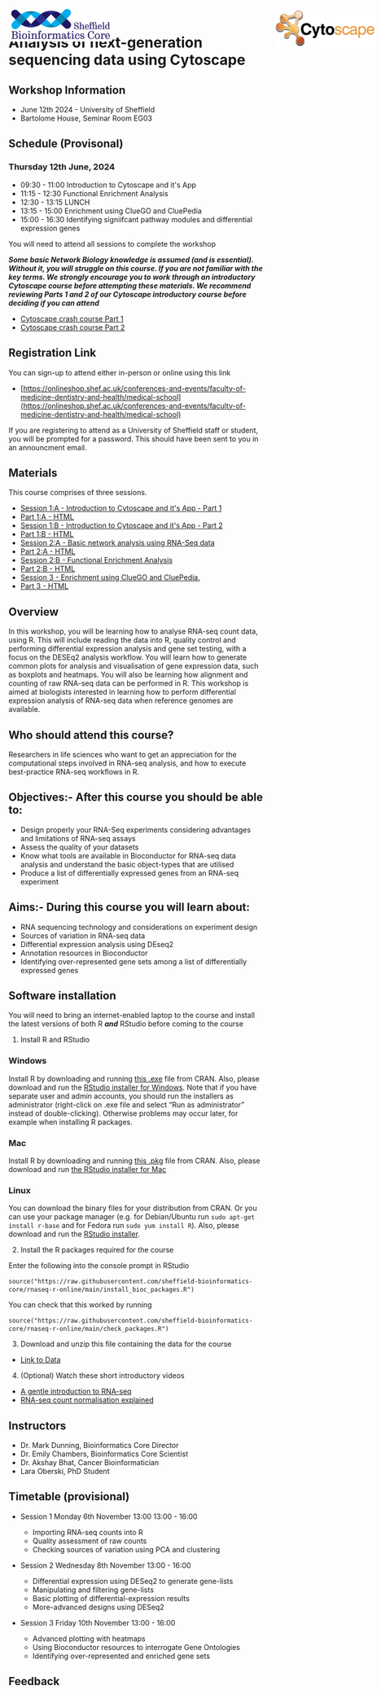 # Analysis of next-generation sequencing data using **Cytoscape**



<img src="images/Cytoscape-Logo.png" style="position:absolute;top:40px;right:10px;" width="200" />

<img src="images/logo-sm.png" style="position:absolute;top:40px;center:10px;" width="200" />

## Workshop Information
- June 12th 2024 - University of Sheffield
- Bartolome House, Seminar Room EG03

## Schedule (Provisonal)

### Thursday 12th June, 2024

- 09:30 - 11:00 Introduction to Cytoscape and it's App
- 11:15 - 12:30 Functional Enrichment Analysis
- 12:30 - 13:15 LUNCH
- 13:15 - 15:00 Enrichment using ClueGO and CluePedia
- 15:00 - 16:30 Identifying signiifcant pathway modules and differential expression genes



You will need to attend all sessions to complete the workshop


***Some basic Network Biology knowledge is assumed (and is essential). Without it, you will struggle on this course. If you are not familiar with the key terms. We strongly encourage you to work through an introductory Cytoscape course before attempting these materials. We recommend reviewing Parts 1 and 2 of our Cytoscape introductory course before deciding if you can attend***

- [Cytoscape crash course Part 1](https://a1aks.github.io/Cytoscape_Course/session1a.nb.html)
- [Cytoscape crash course Part 2](session2a.nb.html) 

## Registration Link

You can sign-up to attend either in-person or online using this link

- [https://onlineshop.shef.ac.uk/conferences-and-events/faculty-of-medicine-dentistry-and-health/medical-school](https://onlineshop.shef.ac.uk/conferences-and-events/faculty-of-medicine-dentistry-and-health/medical-school)

If you are registering to attend as a University of Sheffield staff or student, you will be prompted for a password. This should have been sent to you in an announcment email.



## Materials

This course comprises of three sessions. 
- [Session 1:A - Introduction to Cytoscape and it's App - Part 1](session1a.Rmd)
- [Part 1:A - HTML](session1a.nb.html)
- [Session 1:B - Introduction to Cytoscape and it's App - Part 2](session1b.Rmd)
- [Part 1:B - HTML](session1b.nb.html)
- [Session 2:A - Basic network analysis using RNA-Seq data](session2a.Rmd)
- [Part 2:A - HTML](session2a.nb.html)
- [Session 2:B - Functional Enrichment Analysis](session2b.Rmd)
- [Part 2:B - HTML](session2b.nb.html)
- [Session 3 - Enrichment using ClueGO and CluePedia.](session3.Rmd)
- [Part 3 - HTML](session3.nb.html)



## Overview

In this workshop, you will be learning how to analyse RNA-seq count data, using R. This will include reading the data into R, quality control and performing differential expression analysis and gene set testing, with a focus on the DESEq2 analysis workflow. You will learn how to generate common plots for analysis and visualisation of gene expression data, such as boxplots and heatmaps. You will also be learning how alignment and counting of raw RNA-seq data can be performed in R. This workshop is aimed at biologists interested in learning how to perform differential expression analysis of RNA-seq data when reference genomes are available.

## Who should attend this course?

Researchers in life sciences who want to get an appreciation for the computational steps involved in RNA-seq analysis, and how to execute best-practice RNA-seq workflows in R.

## Objectives:- After this course you should be able to:

- Design properly your RNA-Seq experiments considering advantages and limitations of RNA-seq assays
- Assess the quality of your datasets
- Know what tools are available in Bioconductor for RNA-seq data analysis and understand the basic object-types that are utilised
- Produce a list of differentially expressed genes from an RNA-seq experiment 

## Aims:- During this course you will learn about:

- RNA sequencing technology and considerations on experiment design
- Sources of variation in RNA-seq data
- Differential expression analysis using DEseq2
- Annotation resources in Bioconductor
- Identifying over-represented gene sets among a list of differentially expressed genes 
    
## Software installation

You will need to bring an internet-enabled laptop to the course and install the latest versions of both R ***and*** RStudio before coming to the course

1) Install R and RStudio 

### Windows

Install R by downloading and running [this .exe](http://cran.r-project.org/bin/windows/base/release.htm) file from CRAN. Also, please download and run the [RStudio installer for Windows](https://www.rstudio.com/products/rstudio/download/#download). Note that if you have separate user and admin accounts, you should run the installers as administrator (right-click on .exe file and select “Run as administrator” instead of double-clicking). Otherwise problems may occur later, for example when installing R packages.

### Mac

Install R by downloading and running [this .pkg](http://cran.r-project.org/bin/macosx/R-latest.pkg) file from CRAN. Also, please download and run [the RStudio installer for Mac](https://www.rstudio.com/products/rstudio/download/#download)

### Linux

You can download the binary files for your distribution from CRAN. Or you can use your package manager (e.g. for Debian/Ubuntu run `sudo apt-get install r-base` and for Fedora run `sudo yum install R`). Also, please download and run the [RStudio installer](https://www.rstudio.com/products/rstudio/download/#download).

2) Install the R packages required for the course

Enter the following into the console prompt in RStudio
```
source("https://raw.githubusercontent.com/sheffield-bioinformatics-core/rnaseq-r-online/main/install_bioc_packages.R")
```

You can check that this worked by running

```
source("https://raw.githubusercontent.com/sheffield-bioinformatics-core/rnaseq-r-online/main/check_packages.R")

```

3) Download and unzip this file containing the data for the course

- [Link to Data](https://drive.google.com/file/d/178yZSaG1tTr3akeN0DQ2f1Pu2rMoJkBT/view?usp=sharing)


4) (Optional) Watch these short introductory videos

- [A gentle introduction to RNA-seq](https://youtu.be/tlf6wYJrwKY)
- [RNA-seq count normalisation explained](https://youtu.be/TTUrtCY2k-w)

## Instructors

- Dr. Mark Dunning, Bioinformatics Core Director
- Dr. Emily Chambers, Bioinformatics Core Scientist
- Dr. Akshay Bhat, Cancer Bioinformatician
- Lara Oberski, PhD Student


## Timetable (provisional)

- Session 1 Monday 6th November 13:00  13:00 - 16:00
  + Importing RNA-seq counts into R
  + Quality assessment of raw counts
  + Checking sources of variation using PCA and clustering
  
- Session 2 Wednesday 8th November 13:00 - 16:00
  + Differential expression using DESeq2 to generate gene-lists
  + Manipulating and filtering gene-lists
  + Basic plotting of differential-expression results
  + More-advanced designs using DESeq2
  
- Session 3 Friday 10th November 13:00 - 16:00
  + Advanced plotting with heatmaps
  + Using Bioconductor resources to interrogate Gene Ontologies
  + Identifying over-represented and enriched gene sets
  
## Feedback



